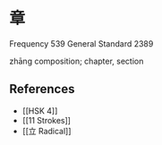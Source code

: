 # 章
Frequency 539
General Standard 2389

zhāng
composition; chapter, section

## References
- [[HSK 4]]
- [[11 Strokes]]
- [[立 Radical]]